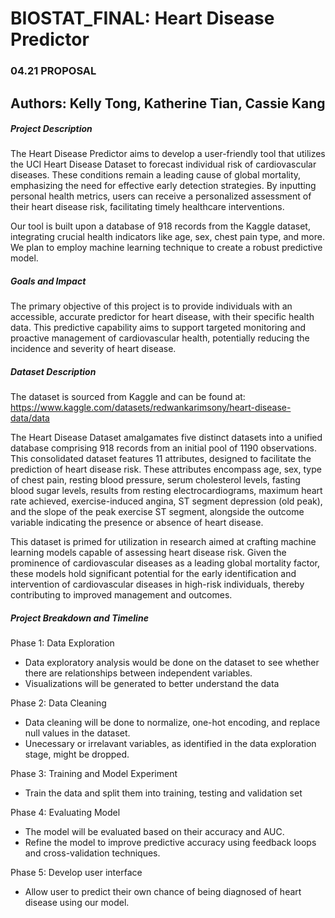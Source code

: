 # BIOSTAT_FINAL: Heart Disease Predictor

### 04.21 PROPOSAL

## Authors: Kelly Tong, Katherine Tian, Cassie Kang

##### Project Description

The Heart Disease Predictor aims to develop a user-friendly tool that utilizes the UCI Heart Disease Dataset to forecast individual risk of cardiovascular diseases. These conditions remain a leading cause of global mortality, emphasizing the need for effective early detection strategies. By inputting personal health metrics, users can receive a personalized assessment of their heart disease risk, facilitating timely healthcare interventions.

Our tool is built upon a database of 918 records from the Kaggle dataset, integrating crucial health indicators like age, sex, chest pain type, and more. We plan to employ machine learning technique to create a robust predictive model.

##### Goals and Impact
The primary objective of this project is to provide individuals with an accessible, accurate predictor for heart disease, with their specific health data. This predictive capability aims to support targeted monitoring and proactive management of cardiovascular health, potentially reducing the incidence and severity of heart disease.

##### Dataset Description

The dataset is sourced from Kaggle and can be found at: https://www.kaggle.com/datasets/redwankarimsony/heart-disease-data/data

The Heart Disease Dataset amalgamates five distinct datasets into a unified database comprising 918 records from an initial pool of 1190 observations. This consolidated dataset features 11 attributes, designed to facilitate the prediction of heart disease risk. These attributes encompass age, sex, type of chest pain, resting blood pressure, serum cholesterol levels, fasting blood sugar levels, results from resting electrocardiograms, maximum heart rate achieved, exercise-induced angina, ST segment depression (old peak), and the slope of the peak exercise ST segment, alongside the outcome variable indicating the presence or absence of heart disease.

This dataset is primed for utilization in research aimed at crafting machine learning models capable of assessing heart disease risk. Given the prominence of cardiovascular diseases as a leading global mortality factor, these models hold significant potential for the early identification and intervention of cardiovascular diseases in high-risk individuals, thereby contributing to improved management and outcomes.

##### Project Breakdown and Timeline
Phase 1: Data Exploration
  - Data exploratory analysis would be done on the dataset to see whether there are relationships between independent variables.
  - Visualizations will be generated to better understand the data

Phase 2: Data Cleaning 
- Data cleaning will be done to normalize, one-hot encoding, and replace null values in the dataset.
- Unecessary or irrelavant variables, as identified in the data exploration stage, might be dropped.

Phase 3: Training and Model Experiment 
- Train the data and split them into training, testing and validation set

Phase 4: Evaluating Model 
- The model will be evaluated based on their accuracy and AUC.
- Refine the model to improve predictive accuracy using feedback loops and cross-validation techniques.
  
Phase 5: Develop user interface
- Allow user to predict their own chance of being diagnosed of heart disease using our model.
